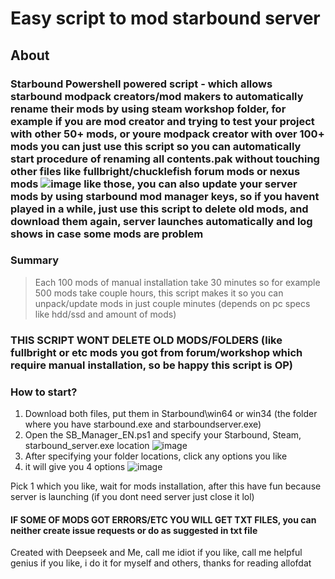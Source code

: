 # Easy script to mod starbound server
## **About**
### **Starbound Powershell powered script** - which allows starbound modpack creators/mod makers to automatically rename their mods by using steam workshop folder, for example if you are mod creator and trying to test your project with other 50+ mods, or youre modpack creator with over 100+ mods you can just use this script so you can automatically start procedure of renaming all contents.pak without touching other files like fullbright/chucklefish forum mods or nexus mods ![image](https://github.com/user-attachments/assets/3bea975a-48db-4535-8180-cba0163adfd1) like those, you can also update your server mods by using starbound mod manager keys, so if you havent played in a while, just use this script to delete old mods, and download them again, server launches automatically and log shows in case some mods are problem

### Summary 

> Each 100 mods of manual installation take 30 minutes so for example 500 mods take couple hours, this script makes it so you can unpack/update mods in just couple minutes (depends on pc specs like hdd/ssd and amount of mods)


### THIS SCRIPT WONT DELETE OLD MODS/FOLDERS (like fullbright or etc mods you got from forum/workshop which require manual installation, so be happy this script is OP)

### How to start?
1. Download both files, put them in Starbound\win64 or win34 (the folder where you have starbound.exe and starboundserver.exe)
2. Open the SB_Manager_EN.ps1 and specify your Starbound, Steam, starbound_server.exe location
![image](https://github.com/user-attachments/assets/e7774a01-99d6-45b3-895a-10bc44f98cc7)
4. After specifying your folder locations, click any options you like
5. it will give you 4 options
![image](https://github.com/user-attachments/assets/0a27bb0b-9bba-4f97-974e-0c94aa207978)

Pick 1 which you like, wait for mods installation, after this have fun because server is launching (if you dont need server just close it lol)


#### IF SOME OF MODS GOT ERRORS/ETC YOU WILL GET TXT FILES, you can neither create issue requests or do as suggested in txt file 



Created with Deepseek and Me, call me idiot if you like, call me helpful genius if you like, i do it for myself and others, thanks for reading allofdat
